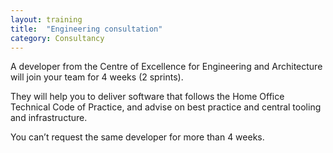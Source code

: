 ```yaml
---
layout: training
title:  "Engineering consultation"
category: Consultancy
---
```


A developer from the Centre of Excellence for Engineering and Architecture will join your team for 4 weeks (2 sprints).

They will help you to deliver software that follows the Home Office Technical Code of Practice, and advise on best practice and central tooling and infrastructure.

You can’t request the same developer for more than 4 weeks.
